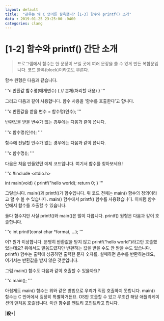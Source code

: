 ```yaml
---
layout: default
title:  "관우는 왜 C 언어를 살육했나? [1-3] 함수와 printf() 소개"
data : 2019-01-25 23:25:00 -0400
categories: clang
---
```


# [1-2] 함수와 printf() 간단 소개

> 프로그램에서 함수는 한 문장이 쓰일 곳에 여러 문장을 쓸 수 있게 만든 복합문입니다. 코드 블록(block)이라고도 부른다.  

함수 원형은 다음과 같습니다.

'''c
반환값 함수명(매개변수) {
    // 본체(처리할 내용)
}
'''

그리고 다음과 같이 사용합니다. 함수 사용을 ‘함수를 호출한다’고 합니다.

'''c
반환값을 받을 변수 = 함수명(인수);
'''

반환값을 받을 변수가 없는 경우에는 다음과 같이 씁니다.

'''c
함수명(인수);
'''

함수에 전달할 인수가 없는 경우에는 다음과 같이 씁니다.

'''c
함수명();
'''

다음은 처음 만들었던 예제 코드입니다. 여기서 함수를 찾아보세요!

'''c
#include <stdio.h>

int main(void) {
	printf("hello world);
	return 0;
}
'''

그렇습니다. main()과 printf()가 함수입니다. 위 코드 전체는 main() 함수의 정의이라고 할 수 볼 수 있습니다. main() 함수에서 printf() 함수를 사용했습니다. 이처럼 함수 안에서 함수를 호출할 수 있습니다.

둘다 함수지만 사실 printf()와 main()은 많이 다릅니다. printf() 원형은 다음과 같이 호출합니다.

'''c
int printf(const char *format, ...);
'''

어? 뭔가 이상합니다. 분명히 반환값을 받지 않고 printf(“hello world”)라고만 호출했었는데요? 위에서도 말씀드렸지만 반환하는 값을 받을 수도 안 받을 수도 있습니다. printf() 함수는 출력에 성공하면 출력한 문자 숫자를, 실패하면 음수를 반환하는데요, 여기서는 반환값을 받지 않은 것뿐입니다.


그럼 main() 함수도 다음과 같이 호출할 수 있을까요?

'''c
main();
'''

아쉽게도 main() 함수는 위와 같은 방법으로 우리가 직접 호출하지 못합니다. main() 함수는 C 언어에서 굉장히 특별하거든요. OS만 호출할 수 있고 무조건 해당 애플리케이션의 맨처음 호출됩니다. 이런 함수를 엔트리 포인트라고 합니다.

|**殺***|
